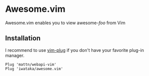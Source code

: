 # Awesome.vim

Awesome.vim enables you to view awesome-*foo* from Vim

## Installation

I recommend to use [vim-plug](https://github.com/junegunn/vim-plug/) if you
don't have your favorite plug-in manager.

```vim
Plug 'mattn/webapi-vim'
Plug 'iwataka/awesome.vim'
```
